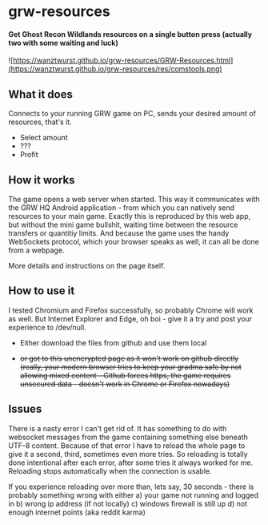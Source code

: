 # grw-resources
#### Get Ghost Recon Wildlands resources on a single button press (actually two with some waiting and luck)

![https://wanztwurst.github.io/grw-resources/GRW-Resources.html](https://wanztwurst.github.io/grw-resources/res/comstools.png)


## What it does

Connects to your running GRW game on PC, sends your desired amount of resources, that's it.

* Select amount
* ???
* Profit


## How it works

The game opens a web server when started. This way it communicates with the GRW HQ Android application - from which you can natively send resources to your main game. Exactly this is reproduced by this web app, but without the mini game bullshit, waiting time between the resource transfers or quantitiy limits.
And because the game uses the handy WebSockets protocol, which your browser speaks as well, it can all be done from a webpage.

More details and instructions on the page itself.


## How to use it

I tested Chromium and Firefox successfully, so probably Chrome will work as well. But Internet Explorer and Edge, oh boi - give it a try and post your experience to /dev/null.

* Either download the files from github and use them local

* ~~or got to this unencrypted page as it won't work on github directly (really, your modern browser tries to keep your gradma safe by not allowing mixed content - Github forces https, the game requires unsecured data - doesn't work in Chrome or Firefox nowadays)~~


## Issues

There is a nasty error I can't get rid of. It has something to do with websocket messages from the game containing something else beneath UTF-8 content. Because of that error I have to reload the whole page to give it a second, third, sometimes even more tries.
So reloading is totally done intentional after each error, after some tries it always worked for me. Reloading stops automatically when the connection is usable.

If you experience reloading over more than, lets say, 30 seconds - there is probably something wrong with either
a) your game not running and logged in
b) wrong ip address (if not locally)
c) windows firewall is still up
d) not enough internet points (aka reddit karma)
